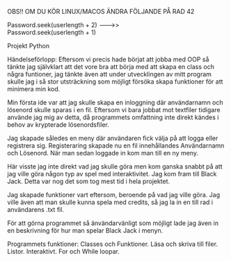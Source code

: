OBS!!
OM DU KÖR LINUX/MACOS ÄNDRA FÖLJANDE PÅ RAD 42

Password.seek(userlength + 2)
    --->>    
Password.seek(userlength + 1)


Projekt Python

Händelseförlopp:
Eftersom vi precis hade börjat att jobba med OOP så tänkte jag självklart att det vore bra att börja med att skapa en class och några funtioner, jag tänkte även att under utvecklingen av mitt program skulle jag i så stor utsträckning som möjligt försöka skapa funktioner för att minimera min kod.

Min första ide var att jag skulle skapa en inloggning där användarnamn och lösenord skulle sparas i en fil. Eftersom vi bara jobbat mot textfiler tidigare använde jag mig av detta, då programmets omfattning inte direkt kändes i behov av krypterade lösenordsfiler.

Jag skapade således en meny där användaren fick välja på att logga eller registrera sig.
Registeraring skapade nu en fil innehållandes Användarnamn och Lösenord.
När man sedan loggade in kom man till en ny meny.

Här visste jag inte direkt vad jag skulle göra men kom ganska snabbt på att jag ville göra någon typ av spel med interaktivitet. Jag kom fram till Black Jack. Detta var nog det som tog mest tid i hela projektet. 

Jag skapade funktioner vart eftersom, beroende på vad jag ville göra. Jag ville även att man skulle kunna spela med credits, så jag la in en till rad i användarens .txt fil.

För att görna programmet så änvändarvänligt som möjligt lade jag även in en beskrivning för hur man spelar Black Jack i menyn.

Programmets funktioner:
Classes och Funktioner.
Läsa och skriva till filer.
Listor.
Interaktivt.
For och While loopar.
